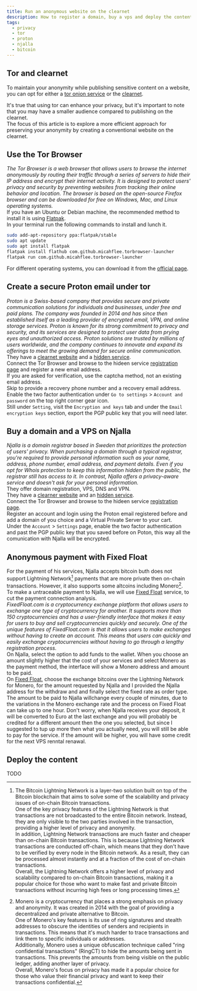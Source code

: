 ```yaml
---
title: Run an anonymous website on the clearnet
description: How to register a domain, buy a vps and deploy the content without sharing any personal information.
tags:
  - privacy
  - tor
  - proton
  - njalla
  - bitcoin
---
```

## Tor and clearnet
To maintain your anonymity while publishing sensitive content on a website, you can opt for either a [tor onion service](https://en.wikipedia.org/wiki/Tor_(network)#Onion_services) or the [clearnet](https://en.wikipedia.org/wiki/Clearnet_(networking)).

It's true that using tor can enhance your privacy, but it's important to note that you may have a smaller audience compared to publishing on the clearnet.  
The focus of this article is to explore a more efficient approach for preserving your anonymity by creating a conventional website on the clearnet.  

## Use the Tor Browser
*The Tor Browser is a web browser that allows users to browse the internet anonymously by routing their traffic through a series of servers to hide their IP address and encrypt their internet activity. It is designed to protect users' privacy and security by preventing websites from tracking their online behavior and location. The browser is based on the open-source Firefox browser and can be downloaded for free on Windows, Mac, and Linux operating systems.*  
If you have an Ubuntu or Debian machine, the recommended method to install it is using [Flatpak](https://flatpak.org/setup/Ubuntu).  
In your terminal run the following commands to install and lunch it.  

```bash
sudo add-apt-repository ppa:flatpak/stable
sudo apt update
sudo apt install flatpak
flatpak install flathub com.github.micahflee.torbrowser-launcher
flatpak run com.github.micahflee.torbrowser-launcher
```

For different operating systems, you can download it from the [official page](https://www.torproject.org/download/).  

## Create a secure Proton email under tor 
*Proton is a Swiss-based company that provides secure and private communication solutions for individuals and businesses, under free  and paid plans. The company was founded in 2014 and has since then established itself as a leading provider of encrypted email, VPN, and online storage services. Proton is known for its strong commitment to privacy and security, and its services are designed to protect user data from prying eyes and unauthorized access. Proton solutions are trusted by millions of users worldwide, and the company continues to innovate and expand its offerings to meet the growing demand for secure online communication.*  
They have a [clearnet website](https://proton.me/) and a [hidden service](https://protonmailrmez3lotccipshtkleegetolb73fuirgj7r4o4vfu7ozyd.onion).  
Connect the Tor Browser and browse to the hideen service [registration page](https://account.protonmailrmez3lotccipshtkleegetolb73fuirgj7r4o4vfu7ozyd.onion/signup?plan=free&product=mail) and register a new email address.  
If you are asked for verification, use the captcha method, not an existing email address.  
Skip to provide a recovery phone number and a recovery email address.  
Enable the two factor authentication under `Go to settings` > `Account and password` on the top right corner gear icon.  
Still under `Setting`, visit the `Encryption and keys` tab and under the `Email encryption keys` section, export the PGP public key that you will need later.  


## Buy a domain and a VPS on Njalla
*Njalla is a domain registrar based in Sweden that prioritizes the protection of users' privacy. When purchasing a domain through a typical registrar, you're required to provide personal information such as your name, address, phone number, email address, and payment details. Even if you opt for Whois protection to keep this information hidden from the public, the registrar still has access to it. In contrast, Njalla offers a privacy-aware service and doesn't ask for your personal information.*  
They offer domain registration, VPS, DNS and VPN.  
They have a [clearner website](https://njal.la) and an [hidden service](https://njallalafimoej5i4eg7vlnqjvmb6zhdh27qxcatdn647jtwwwui3nad.onion).  
Connect the Tor Browser and browse to the hideen service [registration page](https://njallalafimoej5i4eg7vlnqjvmb6zhdh27qxcatdn647jtwwwui3nad.onion/signup).  
Register an account and login using the Proton email registered before and add a domain of you choice and a Virtual Private Server to your cart.  
Under the `Account` > `Settings` page, enable the two factor authentication and past the PGP public key that you saved before on Poton, this way all the comunication with Njalla will be encrypted.  

## Anonymous payment with Fixed Float
For the payment of his services, Njalla accepts bitcoin buth does not support Lightning Network[^LightningNetwork] payments that are more private then on-chain transactions. However, it also supports some altcoins including Monero[^Monero].  
To make a untraceable payment to Njalla, we will use [Fixed Float](https://fixedfloat.com) service, to cut the payment connection analysis.  
*FixedFloat.com is a cryptocurrency exchange platform that allows users to exchange one type of cryptocurrency for another. It supports more than 150 cryptocurrencies and has a user-friendly interface that makes it easy for users to buy and sell cryptocurrencies quickly and securely.*
*One of the unique features of FixedFloat.com is that it allows users to make exchanges without having to create an account. This means that users can quickly and easily exchange cryptocurrencies without having to go through a lengthy registration process.*   
On Njalla, select the option to add funds to the wallet. When you choose an amount slightly higher that the cost of your services and select Monero as the payment method, the interface will show a Monero address and amount to be paid.  
On [Fixed Float](fixedfloat.com), choose the exchange bitcoins over the Lightning Network for Monero, for the amount requested by Njalla and I provided the Njalla address for the withdraw and and finally select the fixed rate as order type.  
The amount to be paid to Njalla willchange every couple of minutes, due to the variations in the Monero exchange rate and the process on Fixed Float can take up to one hour. Don't worry, when Njalla receives your deposit, it will be converted to Euro at the last exchange and you will probably be credited for a different amount then the one you selected, but since I suggested to tup up more then what you actually need, you will still be able to pay for the service. If the amount will be higher, you will have some credit for the next VPS renntal renawal.

## Deploy the content
TODO  

[^LightningNetwork]: The Bitcoin Lightning Network is a layer-two solution built on top of the Bitcoin blockchain that aims to solve some of the scalability and privacy issues of on-chain Bitcoin transactions.  
    One of the key privacy features of the Lightning Network is that transactions are not broadcasted to the entire Bitcoin network. Instead, they are only visible to the two parties involved in the transaction, providing a higher level of privacy and anonymity.  
    In addition, Lightning Network transactions are much faster and cheaper than on-chain Bitcoin transactions. This is because Lightning Network transactions are conducted off-chain, which means that they don't have to be verified by every node in the Bitcoin network. As a result, they can be processed almost instantly and at a fraction of the cost of on-chain transactions.  
    Overall, the Lightning Network offers a higher level of privacy and scalability compared to on-chain Bitcoin transactions, making it a popular choice for those who want to make fast and private Bitcoin transactions without incurring high fees or long processing times.

[^Monero]: Monero is a cryptocurrency that places a strong emphasis on privacy and anonymity. It was created in 2014 with the goal of providing a decentralized and private alternative to Bitcoin.  
    One of Monero's key features is its use of ring signatures and stealth addresses to obscure the identities of senders and recipients in transactions. This means that it's much harder to trace transactions and link them to specific individuals or addresses.  
    Additionally, Monero uses a unique obfuscation technique called "ring confidential transactions" (RingCT) to hide the amounts being sent in transactions. This prevents the amounts from being visible on the public ledger, adding another layer of privacy.  
    Overall, Monero's focus on privacy has made it a popular choice for those who value their financial privacy and want to keep their transactions confidential.

